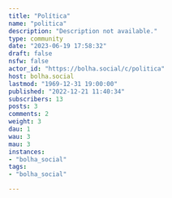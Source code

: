```yaml
---
title: "Política" 
name: "politica"
description: "Description not available."
type: community
date: "2023-06-19 17:58:32"
draft: false
nsfw: false
actor_id: "https://bolha.social/c/politica"
host: bolha.social
lastmod: "1969-12-31 19:00:00"
published: "2022-12-21 11:40:34"
subscribers: 13
posts: 3
comments: 2
weight: 3
dau: 1
wau: 3
mau: 3
instances:
- "bolha_social"
tags: 
- "bolha_social"

---
```

